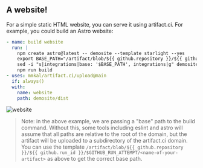 ## A website!

For a simple static HTML website, you can serve it using artifact.ci. For example, you could build an Astro website:

```yaml
- name: build website
  run: |
    npm create astro@latest -- demosite --template starlight --yes
    export BASE_PATH="/artifact/blob/${{ github.repository }}/${{ github.run_id }}/$GITHUB_RUN_ATTEMPT/website/demosite/dist"
    sed -i "s|integrations|base: '$BASE_PATH', integrations|g" demosite/astro.config.mjs
    npm run build
- uses: mmkal/artifact.ci/upload@main
  if: always()
  with:
    name: website
    path: demosite/dist
```

![website](/reports/website.png)

>Note: in the above example, we are passing a "base" path to the build command. Without this, some tools including eslint and astro will assume that all paths are relative to the root of the domain, but the artifact will be uploaded to a subdirectory of the artifact.ci domain. You can use the template `/artifact/blob/${{ github.repository }}/${{ github.run_id }}/$GITHUB_RUN_ATTEMPT/<name-of-your-artifact>` as above to get the correct base path.
